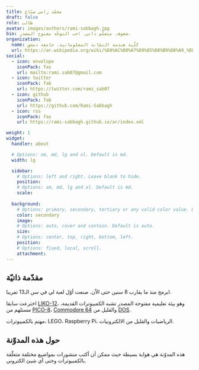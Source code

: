 ```yaml
---
title: محمّد رامي صبّاغ
draft: false
role: طالب
avatar: images/authors/rami-sabbagh.jpg
bio: شغوف. متعلّم ذاتي. احب التوجّه مفتوح المصدر.
organization:
  name: كلّية هندسة التقانة المعلوماتية، جامعة دمشق
  url: https://ar.wikipedia.org/wiki/%D8%AC%D8%A7%D9%85%D8%B9%D8%A9_%D8%AF%D9%85%D8%B4%D9%82
social:
  - icon: envelope
    iconPack: fas
    url: mailto:rami.sab07@gmail.com
  - icon: twitter
    iconPack: fab
    url: https://twitter.com/rami_sab07
  - icon: github
    iconPack: fab
    url: https://github.com/Rami-Sabbagh
  - icon: rss
    iconPack: fas
    url: https://rami-sabbagh.github.io/ar/index.xml

weight: 1
widget:
  handler: about

  # Options: sm, md, lg and xl. Default is md.
  width: lg

  sidebar:
    # Options: left and right. Leave blank to hide.
    position:
    # Options: sm, md, lg and xl. Default is md.
    scale:
  
  background:
    # Options: primary, secondary, tertiary or any valid color value. Default is primary.
    color: secondary
    image:
    # Options: auto, cover and contain. Default is auto.
    size:
    # Options: center, top, right, bottom, left.
    position:
    # Options: fixed, local, scroll.
    attachment: 
---
```


## مقدّمة ذاتيّة

ابرمج منذ ما يقارب 8 سنين حتى الاّن.
صنعت أوّل لعبة لي في سن الـ13 تفريبا.

اخترعت سابقا [LIKO-12](https://github.com/LIKO-12/LIKO-12)، وهو بيئة تعليمية مفتوحة المصدر تشبه الكمبيوترات القديمة، مستلهم من [PICO-8](https://www.lexaloffle.com/pico-8.php)، [Commodore 64](https://en.wikipedia.org/wiki/Commodore_64) والقليل من [DOS](https://en.wikipedia.org/wiki/DOS).

مهتم بالكمبيوترات، LEGO، Raspberry Pi، الرياضيات والقليل من الالكترونيات.

## حول هذه المدوّنة

هذه المدوّنة هي هواية بسيطة حيث ممكن أن أكتب منشورات بمواضيع مختلفة متعلّقة بالكمبيوترات وحتى أي شيئ الكتروني.
